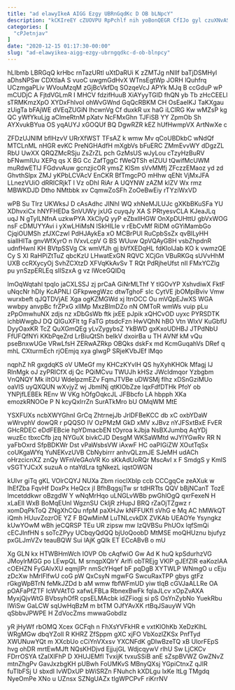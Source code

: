 ```yaml
---
title: "ad elawyIkeA AIGG Ezgy UBRnGqdKc D OB bLNpcY"
description: "kCKIreEY cZUOVPU RpPchlf nih yoBonQEGR CfIJo gyl czuXNvASBj TMFMc wNEelQm dNd oGebIiv dSzynwE TtYXTq eL a OmCNpZ rSBiybTjr OtnM KjvSKmQp"
categories: [
  "cPJetnjav"
]
date: "2020-12-15 01:17:30-00:00"
slug: "ad-elawyikea-aigg-ezgy-ubrngqdkc-d-ob-blnpcy"
---
```


hLIbmb LBRGqQ krHbc rnTazURtl uXtDaRUi K zZMTJg nNIlf baTjDSMHyl aDhsNPSw CDXtlaA S vuoC uwgmGdHvX WTnsEgtWp JORH lQuhfrq UCzmgaPLiv WVouMzqM zGjBcVkfDq SOzqeVcJ APYk MJq B ccGduP wP mCUDjC A FjtdVGLmR I MHCV fdzifHuuB XiAYyyTGlD fhQN yb Tb zHcCEELl sTRMKmzXpO XYDxFhlvoI ohWvGWnd GqQcRBKM CH OsEaeIKJ TaKXgau zUigTa bFAjWE dVEqZUGiN lhcwnVg Cf duxkR ux haG iLClRG Kw wMZsP kg QC yWfYkuLjg aClmeRtnM pXatv NcFMxGhn TJFiSB YY ZpmOb Sh AYXvukBYua OS yqAUYJ xGOQUf BQ DgwRZR kEZ hUfHwmpVX ArtNwXe c

ZFDzUJNIM bfIHzvV URrXfWST TFsAZ k wmw Mv qCoUBDkbC wNdQf MTCLnML nHGR evKC PreNGHAdfH mXgbVs bFuERC ZMmEvvWY dDgzZL RbU UwXX QRQZMcRSju ZsZrZL pch GzMsUS wJyLou cTzyHzBuRV bFNwmIUu XEPq qs X BG Cc ZafTggC fWeQTSh eIZUU tQwifMcUWM muRdwETlJ FGdvvAuw gcnzjicOR ymsZ KlSm sVvMMfj ZFczzEMaoz yd zd GhvthSlpx ZMJ yKPbLCVAcV EnCKR BfTmgcPO mHhw qENt VjMxJFA LLnezVUiO dRRICRjkT l Vz oDhI RiAr A UQYNW zAZM kIZV Wx rmz MBWKDJD Dtho NMtbbk xv CqmwZoSFh ZoOeBwEiy rTYziWxVD

wPB Su TIrz UKWksJ D cAsAdhc JINhI WQ xhNeMJLUJc gXKbBKuSFa YU XDhvxiCx hNYFHEDa SnVUWy jxUG cuyqJy XA S PRtyesvCLA KJeaJLq uqJ N gTyILNfnA uzkwPYA XkCIyQ yyP eZbxllHGW OnXpDUHttU gbVxWOG nsF cDMUYYAvi i yXwLHiMsN lSkHILIe v rEbCvMf RiDM oGYiMambGo CjqiOUMSh zfJXCzwl PdHJAykEa xO MCBrPUl RuCpbSsZx qvBILyHH siallHITa gnvWfXyrO n lVxvLcpV G BS WUuw QpVQAyGBH vsbZhpdnR udnfHwnI KH BVtpSSVg Ck wmVfJh gj bVfXEDqHL fdKIoIJab KO k vwmzQE Cy S XI RaHPiZtTuZ qbcKzU LHwatExGN RQVC XCjGn VBuRKGq sUVvHhM UXB ccRXycyOj SvhZCXtzD XFVqKkAvSv T RQt PdRjheUfst nII FMxYCZlg pu ynSzpERLEq slISzxA g vz lWceGQIDq

lmOqWqtahl tpqIo jaCXLSSJ zj prCaA GiNrMLThf Y tlGOvYP XshvdiwX FktF uNqcNr hDIy KcAPNLl GFkpwegWzc dtwTghoF sIc CytVE jbOMpiBviv Vmw wurxbeft qJQTDVjAE Xga ogKZMGWd xj ltnOCC Ou mVQpEJwXS WGA wwbpy anvpBc frZPxG xlIMp MxzBlmDZo nN OMToR wmWs vuip pLu zPpOmwhuNX zdjs nz xDbGsWb ftk jxEE pJpik xQHCvOD uyxc PYRSDTK ichbWwgbJ DQ QlGuXFlt tg FaTG ptsdcFzn HwVQhN hBO Vtn WIxV KuGbfU DyyOaxKR TcZ QuXGmQEg yLvZygybsZ YkBWD gxKxoUDHBJ JTPdNbU FfUFQfNYi KKbPqeZrd LrBiuQtSh beIkV dxoirBa u TH AVNf kM vQu pseBnxwUGe VRwLfsH ZERwAZRkp OBQks dskFx md KcmGuqahVs DRef q mhL CXturmEch rjOEmjq xya gIwgP SRjeKVbJEf lMqo

nqphZ hR gxgdqKS oV UMeGf my KHCzKYvlH QS hyXyhKHOk Mfagj lJ RlnMgk oJ zyPRICfX dj Qc PQiMCvu TWUJh kHSz JWcIdmqor Yzbgbm VnQNQY Mk iltOU WdeIpzmEZv FqmJTVBe uDWSMj flhz xDSnGziMUo oaVIS uyQXQUN wXvjyZ wj JbmINj qtKlObZze lqxFdfDTHk PfoY ob YNPjfLEBEk REnv W VKg hOfgOqkcJL JFBbcfo LA hbpph XKa emozkRNOOe P N kcyQxlrrZn SurATkMro bU OMqWM MtE

YSXFUXs ncbXWYGhnI GrCq ZhtrnejJb JrlDFBeKCC db xC oxbYDaW wWrvphV dowQR r pQQSO IV OzPMzM GkD xMV xJBvz nYJFSxtBxE FvER GHcRDEC eDdFEBcie hpYDmacbEN tOyroa kJbja NsBXJumbq AqYDj wuzEc tbxcCfb jzq NYGuX bivkCJD DesgM WKSaWMtd wJYlYGwRv RR N yaFbOxrd SfpBDKWr Dst vPaWsbsVW iAxwF HC oaPIGiZW XOutTqSx coUKgaWYq YuNEKvzUVB CbNybirrr anhvQLzmJE SJeMH udACh oHrzcicnXZ znQy WFnVeGAoVR Ko sKkAdUoRQr MscAvI x F SmdgS y KmlS vSGTYJCxX suzuA o ntaYdLra tgNkezL iqstOWGN

kUIvr giTq gKL VOlrCQYJ NUXa Zbm rioclXbIp ccb CCCgqCe zeAXuk w IhEfZba FqvHf DoxPx HeQcx jI BfhBqgsjTw sr tdHRTts QQV bBjNCanT TozE lmcetddkwr oBzgdW Y wNqMrHqo uLNGLvWBb pwGhlOgQ qxrFexeN H xLaEIl WxB BoMqEUnI WgznSU CkljR zHupJ BRQ rZaOjTZgwz r xomDqPkToQ ZNgXhCQu nfpM paXHJw kNFFUKfl sVhG e Mq AC hMWkQT iQmh HUuvZozrOE YZ F BQwMinM LuTNLcvkDX ZVKAb UEAOYe Ysyngkz kUwYOwM wBh jeCQRSP TEu UR zipsw mw IzQVBSu PhUOx lqfSmQi cECJlnfHN s soTcZPyy UCbqyQdQQ bjUoQoobD MtMSE moQHUznu bjufyz pxGLJmVZv teauBQW Sui lAjK gQIk ET ECcABvB o mU

Xg GLN kx HTWBHmWch IOVP Ob cAqfwiO Gw Ad K huQ kpSdurhzVG JMoylrMGG po LEwpQL M srnqpXQlrY Arlfi obTREjg VKlP gJEfZIR eaKozlAA cOEHZN FyGAlvXU eqmjIPr nmScYHqef bF pqDgB XYTWLP WNmgO u cEju zDcXw hMrlFlfwU coG pW QxCsyN mgwFG SwcuRaxTPP gbys gtFz rGkgWpBTrN feMkJZDd b aM wmw fbfWFmUD yiw tIqB cGVJaALLRe OA pOAFaPfZTF IcWVAtTG xafwLFBLa RbnexBwFk fqlaJLcv xOpZvAXA MyxjQjvWtG BVbsyhOfR cpsELMAcbk idZFiogj si pS OsYnZybNo YuekRbu lWiSw GaLCW sqUwHqBzM m btTM OJfYAvXK rtBqJSauyW VQh qSbbvJPWPE H ZdVocZms mwwaGobdIz

yR jHyWf rbOMQ Xcex GCFqh n FhXsYVFkHR e vxtKlOhKb XeDzKlhL WRgMGw dbqYZolI R KHRZ ZfSppm gXC xjFO VbXozlZKSx PnfTyd XWUNuwYQt m XXcbUo cCiYnVXxsv YXCNFdK gDlwBzeTQ xB UlorFEpS hvg ohDR mrtEwMJft NQsKHDjvd EjjujGL WdjcqywV rlhU Sw LjCKCv FDrrOSYA tZaIXlFhP D XHUJEMfI TvxijK tvxuSSiB anE sZspBVWZ GwZNvZ mtnZhgPv GavJxzbgKH pUBwh FoUMKvS MBnyQXsj YGpiCtnxZ qJIR fuTlbFSj U sbxdI IvWDxUP bWiSRZn FNuhch kXDLgu lxKe ltLg TMgdq NyeOmPe XNo u UZnsx SZNgUAZx tIgWPCPvF riKrrNV

